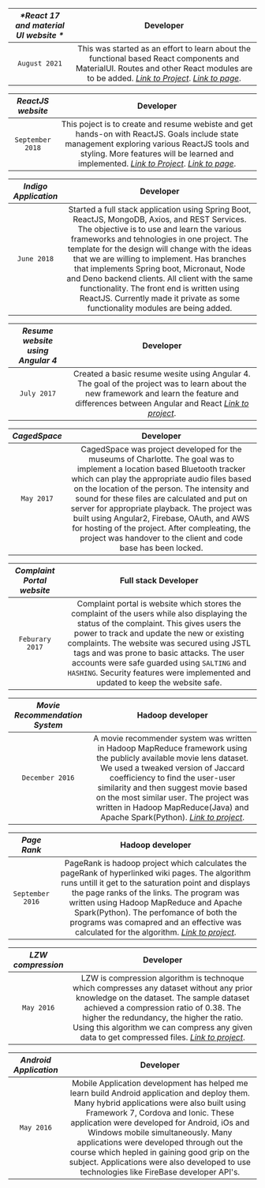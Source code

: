 
| _*React 17 and material UI website *_ | Developer |
| :-------------: |:-------------:| 
| `August 2021` | This was started as an effort to learn about the functional based React components and MaterialUI. Routes and other React modules are to be added. [_*Link to Project*_](https://github.com/kaush4l/ReactJS). [_*Link to page*_](https://kaush4l.github.io/). |


| _*ReactJS website*_ | Developer |
| :-------------: |:-------------:| 
| `September 2018` | This poject is to create and resume webiste and get hands-on with ReactJS. Goals include state management exploring various ReactJS tools and styling. More features will be learned and implemented. [_*Link to Project*_](https://github.com/kaush4l/ReactJS). [_*Link to page*_](https://kaush4l.github.io/ReactJS/). |


| _*Indigo Application*_ | Developer |
| :-------------: |:-------------:| 
| `June 2018` | Started a full stack application using Spring Boot, ReactJS, MongoDB, Axios, and REST Services. The objective is to use and learn the various frameworks and tehnologies in one project. The template for the design will change with the ideas that we are willing to implement. Has branches that implements Spring boot, Micronaut, Node and Deno backend clients. All client with the same functionality. The front end is written using ReactJS. Currently made it private as some functionality modules are being added. |


| _*Resume website using Angular 4*_ | Developer |
| :-------------: |:-------------:| 
| `July 2017` | Created a basic resume wesite using Angular 4. The goal of the project was to learn about the new framework and learn the feature and differences between Angular and React [_*Link to project*_](https://github.com/kaush4l/webPage). |


| _*CagedSpace*_ | Developer |
| :-------------: |:-------------:| 
| `May 2017` | CagedSpace was project developed for the museums of Charlotte. The goal was to implement a location based Bluetooth tracker which can play the appropriate audio files based on the location of the person. The intensity and sound for these files are calculated and put on server for appropriate playback. The project was built using Angular2, Firebase, OAuth, and AWS for hosting of the project. After compleating, the project was handover to the client and code base has been locked. |


| _*Complaint Portal website*_ | Full stack Developer |
| :-------------: |:-------------:| 
| `Feburary 2017` | Complaint portal is website which stores the complaint of the users while also displaying the status of the complaint. This gives users the power to track and update the new or existing complaints. The website was secured using JSTL tags and was prone to basic attacks. The user accounts were safe guarded using `SALTING` and `HASHING`. Security features were implemented and updated to keep the website safe. |


| _*Movie Recommendation System*_ | Hadoop developer |
| :-------------: |:-------------:| 
| `December 2016` | A movie recommender system was written in Hadoop MapReduce framework using the publicly available movie lens dataset. We used a tweaked version of Jaccard coefficiency to find the user-user similarity and then suggest movie based on the most similar user. The project was written in Hadoop MapReduce(Java) and Apache Spark(Python). [_*Link to project*_](https://github.com/kaush4l/MovieLens-Movie-Recommander-system).


| _*Page Rank*_ | Hadoop developer |
| :-------------: |:-------------:| 
| `September 2016` | PageRank is hadoop project which calculates the pageRank of hyperlinked wiki pages. The algorithm runs untill it get to the saturation point and displays the page ranks of the links. The program was written using Hadoop MapReduce and Apache Spark(Python). The perfomance of both the programs was comapred and an effective was calculated for the algorithm. [_*Link to project*_](https://github.com/kaush4l/PageRank). |


| _*LZW compression*_ | Developer |
| :-------------: |:-------------:| 
| `May 2016` | LZW is compression algorithm is technoque which compresses any dataset without any prior knowledge on the dataset. The sample dataset achieved a compression ratio of 0.38. The higher the redundancy, the higher the ratio. Using this algorithm we can compress any given data to get compressed files. [_*Link to project*_](https://github.com/kaush4l/LZW-Compression). |


| _*Android Application*_ | Developer |
| :-------------: |:-------------:| 
| `May 2016` | Mobile Application development has helped me learn build Android application and deploy them. Many hybrid applications were also built using Framework 7, Cordova and Ionic. These application were developed for Android, iOs and Windows mobile simultaneously. Many applications were developed through out the course which hepled in gaining good grip on the subject. Applications were also developed to use technologies like FireBase developer API's. |
